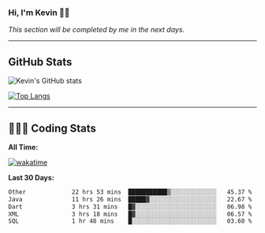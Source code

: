 ### Hi, I'm Kevin 👋🏻

_This section will be completed by me in the next days._


--- 
## GitHub Stats
![Kevin's GitHub stats](https://github-readme-stats.vercel.app/api?username=kevin-kraus&show_icons=true&theme=dark)

[![Top Langs](https://github-readme-stats.vercel.app/api/top-langs/?username=kevin-kraus&layout=compact&theme=dark)]()

---
## 🧑🏻‍💻 Coding Stats

**All Time:**

[![wakatime](https://wakatime.com/badge/user/2ee1869b-72a2-4c21-b5f7-e95432f5a1cf.svg?style=flat)](https://wakatime.com/@2ee1869b-72a2-4c21-b5f7-e95432f5a1cf)

**Last 30 Days:**

<!--START_SECTION:waka-->

```txt
Other             22 hrs 53 mins  ███████████▒░░░░░░░░░░░░░   45.37 %
Java              11 hrs 26 mins  █████▓░░░░░░░░░░░░░░░░░░░   22.67 %
Dart              3 hrs 31 mins   █▓░░░░░░░░░░░░░░░░░░░░░░░   06.98 %
XML               3 hrs 18 mins   █▓░░░░░░░░░░░░░░░░░░░░░░░   06.57 %
SQL               1 hr 48 mins    █░░░░░░░░░░░░░░░░░░░░░░░░   03.60 %
```

<!--END_SECTION:waka-->
